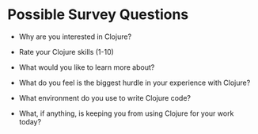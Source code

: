# Possible Survey Questions

* Why are you interested in Clojure?

* Rate your Clojure skills (1-10)

* What would you like to learn more about?

* What do you feel is the biggest hurdle in your experience with Clojure?

* What environment do you use to write Clojure code?

* What, if anything, is keeping you from using Clojure for your work today?
